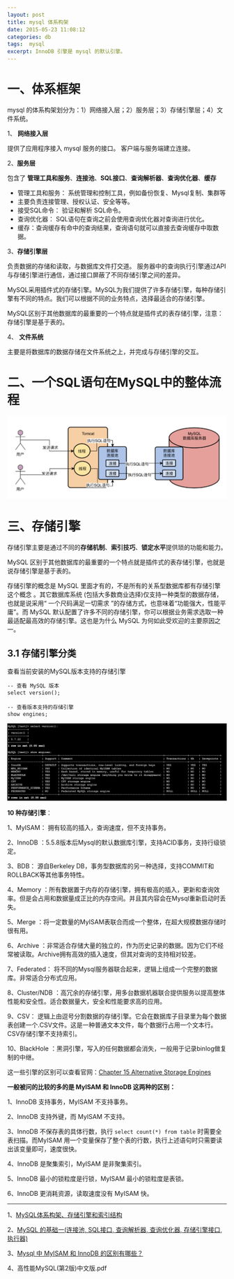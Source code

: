```yaml
---
layout: post
title: mysql 体系构架
date: 2015-05-23 11:08:12
categories: db
tags:  mysql 
excerpt: InnoDB 引擎是 mysql 的默认引擎。
---
```




# 一、体系框架

mysql 的体系构架划分为：1）网络接入层；2）服务层；3）存储引擎层；4）文件系统。

1、 **网络接入层** 

提供了应用程序接入 mysql 服务的接口。 客户端与服务端建立连接。

2、**服务层**  

包含了 **管理工具和服务**、**连接池**、**SQL接口**、**查询解析器**、**查询优化器**、**缓存**

- 管理工具和服务： 系统管理和控制工具，例如备份恢复、Mysql复制、集群等
- 主要负责连接管理、授权认证、安全等等。
- 接受SQL命令： 验证和解析 SQL命令。
- 查询优化器： SQL语句在查询之前会使用查询优化器对查询进行优化。
- 缓存：查询缓存有命中的查询结果，查询语句就可以直接去查询缓存中取数据。

3、**存储引擎层** 

负责数据的存储和读取，与数据库文件打交道。 服务器中的查询执行引擎通过API与存储引擎进行通信，通过接口屏蔽了不同存储引擎之间的差异。

MySQL采用插件式的存储引擎。MySQL为我们提供了许多存储引擎，每种存储引擎有不同的特点。我们可以根据不同的业务特点，选择最适合的存储引擎。

MySQL区别于其他数据库的最重要的一个特点就是插件式的表存储引擎，注意：存储引擎是基于表的。

4、 **文件系统**

主要是将数据库的数据存储在文件系统之上，并完成与存储引擎的交互。

# 二、一个SQL语句在MySQL中的整体流程

![](/assets/db/mysql-2022-09-26_13-52-18.png)


# 三、存储引擎

存储引擎主要是通过不同的**存储机制**、**索引技巧**、**锁定水平**提供琐的功能和能力。 

MySQL 区别于其他数据库的最重要的一个特点就是插件式的表存储引擎，也就是说存储引擎是基于表的。

存储引擎的概念是 MySQL 里面才有的，不是所有的关系型数据库都有存储引擎这个概念 。其它数据库系统 (包括大多数商业选择)仅支持一种类型的数据存储， 也就是说采用“ 一个尺码满足一切需求 ”的存储方式，也意味着“功能强大，性能平庸”。而 MySQL 默认配置了许多不同的存储引擎，你可以根据业务需求选取一种最适配最高效的存储引擎。这也是为什么 MySQL 为何如此受欢迎的主要原因之一。


## 3.1 存储引擎分类

查看当前安装的MySQL版本支持的存储引擎

```mysql 
-- 查看 MySQL 版本
select version();

-- 查看版本支持的存储引擎
show engines;
```

![](/assets/db/mysql-2022-10-21_11-27-32.png)


**10 种存储引擎**：

1、MyISAM： 拥有较高的插入，查询速度，但不支持事务。

2、InnoDB ：5.5.8版本后Mysql的默认数据库引擎，支持ACID事务，支持行级锁定。

3、BDB： 源自Berkeley DB，事务型数据库的另一种选择，支持COMMIT和ROLLBACK等其他事务特性。

4、Memory ：所有数据置于内存的存储引擎，拥有极高的插入，更新和查询效率。但是会占用和数据量成正比的内存空间。并且其内容会在Mysql重新启动时丢失。

5、Merge ：将一定数量的MyISAM表联合而成一个整体，在超大规模数据存储时很有用。

6、Archive ：非常适合存储大量的独立的，作为历史记录的数据。因为它们不经常被读取。Archive拥有高效的插入速度，但其对查询的支持相对较差。

7、Federated： 将不同的Mysql服务器联合起来，逻辑上组成一个完整的数据库。非常适合分布式应用。

8、Cluster/NDB ：高冗余的存储引擎，用多台数据机器联合提供服务以提高整体性能和安全性。适合数据量大，安全和性能要求高的应用。

9、CSV： 逻辑上由逗号分割数据的存储引擎。它会在数据库子目录里为每个数据表创建一个.CSV文件。这是一种普通文本文件，每个数据行占用一个文本行。CSV存储引擎不支持索引。

10、BlackHole ：黑洞引擎，写入的任何数据都会消失，一般用于记录binlog做复制的中继。

这一些引擎的区别可以查看官网：[Chapter 15 Alternative Storage Engines](https://dev.mysql.com/doc/refman/5.7/en/storage-engines.html)


**一般被问的比较的多的是 MyISAM 和 InnoDB 这两种的区别：**

1、InnoDB 支持事务，MyISAM 不支持事务。

2、InnoDB 支持外键，而 MyISAM 不支持。

3、InnoDB 不保存表的具体行数，执行 `select count(*) from table` 时需要全表扫描。而MyISAM 用一个变量保存了整个表的行数，执行上述语句时只需要读出该变量即可，速度很快。

4、InnoDB 是聚集索引，MyISAM 是非聚集索引。

5、InnoDB 最小的锁粒度是行锁，MyISAM 最小的锁粒度是表锁。

6、InnoDB 更消耗资源，读取速度没有 MyISAM 快。



----

1、[MySQL体系构架、存储引擎和索引结构](https://zhuanlan.zhihu.com/p/500250022)

2、[MySQL 的基础一(连接池, SQL接口, 查询解析器, 查询优化器, 存储引擎接口, 执行器)](https://www.cnblogs.com/klvchen/articles/12809342.html)

3、[Mysql 中 MyISAM 和 InnoDB 的区别有哪些？](https://www.zhihu.com/question/20596402/answer/211492971)

4、高性能MySQL(第2版)中文版.pdf

